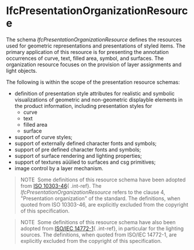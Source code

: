 IfcPresentationOrganizationResource
===================================

The schema _IfcPresentationOrganizationResource_ defines the resources used for geometric representations and presentations of styled items. The primary application of this resource is for presenting the annotation occurrences of curve, text, filled area, symbol, and surfaces. The organization resource focuses on the provision of layer assignments and light objects.

The following is within the scope of the presentation resource schemas:

* definition of presentation style attributes for realistic and symbolic visualizations of geometric and non-geometric displayble elements in the product information, including presentation styles for 
    * curve
    * text
    * filled area
    * surface 
* support of curve styles;
* support of externally defined character fonts and symbols;
* support of pre defined character fonts and symbols;
* support of surface rendering and lighting properties;
* support of textures aüülied to surfaces and csg primitives;
* image control by a layer mechanism.

> NOTE&nbsp; Some definitions of this resource schema have been adopted from [ISO 10303-46](../../bibliography.htm#iso-10303-46){ .int-ref}. The _IfcPresentationOrganizationResource_ refers to the clause 4, "Presentation organization" of the standard. The definitions, when quoted from ISO 10303-46, are explicitly excluded from the copyright of this specification.

> NOTE&nbsp; Some definitions of this resource schema have also been adopted from [ISO/IEC 14772-1](../../bibliography.htm#IEC-14772-1){ .int-ref}, in particular for the lighting sources. The definitions, when quoted from ISO/IEC 14772-1, are explicitly excluded from the copyright of this specification.
